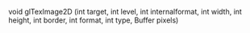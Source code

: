 void glTexImage2D (int target, int level, int internalformat, int width, int height, int border, int format, int type, Buffer pixels)
